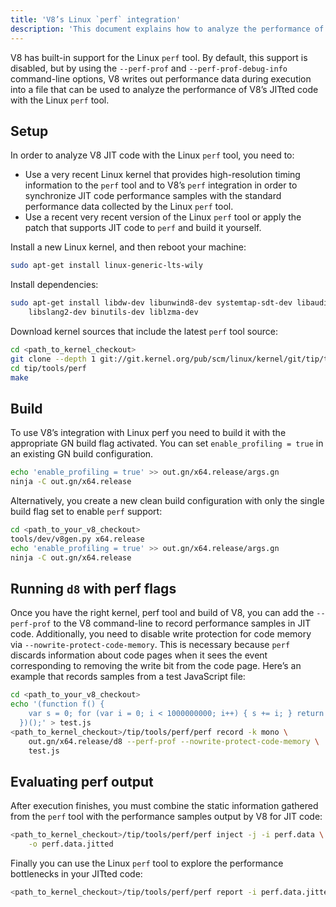 ```yaml
---
title: 'V8’s Linux `perf` integration'
description: 'This document explains how to analyze the performance of V8’s JITted code with the Linux `perf` tool.'
---
```

V8 has built-in support for the Linux `perf` tool. By default, this support is disabled, but by using the `--perf-prof` and `--perf-prof-debug-info` command-line options, V8 writes out performance data during execution into a file that can be used to analyze the performance of V8’s JITted code with the Linux `perf` tool.

## Setup

In order to analyze V8 JIT code with the Linux `perf` tool, you need to:

- Use a very recent Linux kernel that provides high-resolution timing information to the `perf` tool and to V8’s `perf` integration in order to synchronize JIT code performance samples with the standard performance data collected by the Linux `perf` tool.
- Use a recent very recent version of the Linux `perf` tool or apply the patch that supports JIT code to `perf` and build it yourself.

Install a new Linux kernel, and then reboot your machine:

```bash
sudo apt-get install linux-generic-lts-wily
```

Install dependencies:

```bash
sudo apt-get install libdw-dev libunwind8-dev systemtap-sdt-dev libaudit-dev \
    libslang2-dev binutils-dev liblzma-dev
```

Download kernel sources that include the latest `perf` tool source:

```bash
cd <path_to_kernel_checkout>
git clone --depth 1 git://git.kernel.org/pub/scm/linux/kernel/git/tip/tip.git
cd tip/tools/perf
make
```

## Build

To use V8’s integration with Linux perf you need to build it with the appropriate GN build flag activated. You can set `enable_profiling = true` in an existing GN build configuration.

```bash
echo 'enable_profiling = true' >> out.gn/x64.release/args.gn
ninja -C out.gn/x64.release
```

Alternatively, you create a new clean build configuration with only the single build flag set to enable `perf` support:

```bash
cd <path_to_your_v8_checkout>
tools/dev/v8gen.py x64.release
echo 'enable_profiling = true' >> out.gn/x64.release/args.gn
ninja -C out.gn/x64.release
```

## Running `d8` with perf flags

Once you have the right kernel, perf tool and build of V8, you can add the `--perf-prof` to the V8 command-line to record performance samples in JIT code. Additionally, you need to disable write protection for code memory via `--nowrite-protect-code-memory`. This is necessary because `perf` discards information about code pages when it sees the event corresponding to removing the write bit from the code page. Here’s an example that records samples from a test JavaScript file:

```bash
cd <path_to_your_v8_checkout>
echo '(function f() {
    var s = 0; for (var i = 0; i < 1000000000; i++) { s += i; } return s;
  })();' > test.js
<path_to_kernel_checkout>/tip/tools/perf/perf record -k mono \
    out.gn/x64.release/d8 --perf-prof --nowrite-protect-code-memory \
    test.js
```

## Evaluating perf output

After execution finishes, you must combine the static information gathered from the `perf` tool with the performance samples output by V8 for JIT code:

```bash
<path_to_kernel_checkout>/tip/tools/perf/perf inject -j -i perf.data \
    -o perf.data.jitted
```

Finally you can use the Linux `perf` tool to explore the performance bottlenecks in your JITted code:

```bash
<path_to_kernel_checkout>/tip/tools/perf/perf report -i perf.data.jitted
```
